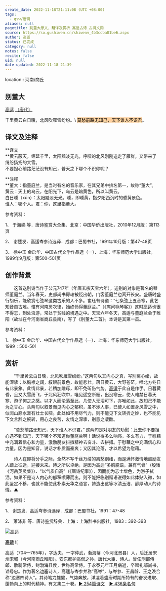 ```yaml
---
create_date: 2022-11-18T21:11:08 (UTC +08:00)
tags:
  - gsw/唐诗
aliases: null
pagetitle: 别董大原文、翻译及赏析_高适古诗_古诗文网
source: https://so.gushiwen.cn/shiwenv_4b3ccba01be6.aspx
author: 高适
status: 已完成
category: null
notes: false
recite: false
uid: null
date updated: 2022-11-18 21:39
---
```

location:: 河南/商丘

## 别董大

[高适](https://so.gushiwen.cn/authorv_b44661291893.aspx) [〔唐代〕](https://so.gushiwen.cn/shiwens/default.aspx?cstr=%e5%94%90%e4%bb%a3)

千里黄云白日曛，北风吹雁雪纷纷。\ <mark style="background: #FFB86CA6;">莫愁前路无知己，天下谁人不识君</mark>。

## 译文及注释

**译文\
**黄云蔽天，绵延千里，太阳黯淡无光，呼啸的北风刚刚送走了雁群，又带来了纷纷扬扬的大雪。\
不要担心前路茫茫没有知己，普天之下哪个不识你呢？

**注释\
**董大：指董庭兰，是当时有名的音乐家，在其兄弟中排名第一，故称“董大”。\
黄云：天上的乌云，在阳光下，乌云是暗黄色，所以叫黄云。\
白日曛（xūn）：太阳黯淡无光。曛，即曛黄，指夕阳西沉时的昏黄景色。\
谁人：哪个人。君：你，这里指董大。

参考资料：

1、 于海娣 等．唐诗鉴赏大全集．北京：中国华侨出版社，2010年12月版：第113页

2、 谢楚发．高适岑参诗选译．成都：巴蜀书社，1991年10月版：第47-48页

3、 徐中玉 金启华．中国古代文学作品选（一）．上海：华东师范大学出版社，1999年9月版：第500-501页

## 创作背景

　　这首送别诗当作于公元747年（年唐玄宗天宝六年），送别的对象是著名的琴师董庭兰。当年春天，吏部尚书房琯被贬出朝，门客董庭兰也离开长安。盛唐时盛行胡乐，能欣赏七弦琴这类古乐的人不多。崔珏有诗道：“七条弦上五音寒，此艺知音自古难。惟有河南房次律，始终怜得董庭兰。”（《席间咏琴客》）这时[高适](https://so.gushiwen.cn/authorv_b44661291893.aspx)也很不得志，到处浪游，常处于贫贱的境遇之中。天宝六年冬天，高适与董庭兰会于睢阳（故址在今河南省商丘县南），写了《别董大二首》。本诗是其第一首。

参考资料：

1、 徐中玉 金启华．中国古代文学作品选（一）．上海：华东师范大学出版社，1999：500-501

## 赏析

　　“千里黄云白日曛，北风吹雁雪纷纷。”这两句以其内心之真，写别离心绪，故能深挚；以胸襟之阔，叙眼前景色，故能悲壮。落日黄云，大野苍茫，唯北方冬日有此景象。此情此景，若稍加雕琢，即不免斫伤气势。[高适](https://so.gushiwen.cn/authorv_b44661291893.aspx)于此自是作手。日暮黄昏，且又大雪纷飞，于北风狂吹中，唯见遥空断雁，出没寒云，使人难禁日暮天寒、游子何之之感。以才人而沦落至此，几使人无泪可下，亦唯如此，故知己不能为之甘心。头两句以叙景而见内心之郁积，虽不涉人事，已使人如置身风雪之中，似闻山巅水涯有壮士长啸。此处如不用尽气力，则不能见下文转折之妙，也不能见下文言辞之婉转，用心之良苦，友情之深挚，别意之凄酸。

　　“莫愁前路无知己，天下谁人不识君。” 这两句是对朋友的劝慰：此去你不要担心遇不到知己，天下哪个不知道你董庭兰啊！话说得多么响亮，多么有力，于慰藉中充满着信心和力量，激励朋友抖擞精神去奋斗、去拼搏。于慰藉之中充满信心和力量。因为是知音，说话才朴质而豪爽；又因其沦落，才以希望为慰藉。

　　诗人在即将分手之际，全然不写千丝万缕的离愁别绪，而是满怀激情地鼓励友人踏上征途，迎接未来。诗之所以卓绝，是因为高适“多胸臆语，兼有气骨”（殷璠《河岳英灵集》）、“以气质自高”（《唐诗纪事》），因而能为志士增色，为游子拭泪。如果不是诗人内心的郁积喷薄而出，则不能把临别赠语说得如此体贴入微，如此坚定不移，也就不能使此朴素无华之语言，铸造出这等冰清玉洁、醇厚动人的诗情。▲

参考资料：

1、 谢楚发．高适岑参诗选译．成都：巴蜀书社，1991：47-48

2、 萧涤非 等．唐诗鉴赏辞典．上海：上海辞书出版社，1983：392-393

[![高适](https://song.gushiwen.cn/authorImg/gaoshi.jpg)](https://so.gushiwen.cn/authorv_b44661291893.aspx)

[**高适**](https://so.gushiwen.cn/authorv_b44661291893.aspx) ![

高适（704—765年），字达夫，一字仲武，渤海蓨（今河北景县）人，后迁居宋州宋城（今河南商丘睢阳）。安东都护高侃之孙，唐代大臣、诗人。曾任刑部侍郎、散骑常侍，封渤海县侯，世称高常侍。于永泰元年正月病逝，卒赠礼部尚书，谥号忠。作为著名边塞诗人，高适与岑参并称“高岑”，与岑参、王昌龄、王之涣合称“边塞四诗人”。其诗笔力雄健，气势奔放，洋溢着盛唐时期所特有的奋发进取、蓬勃向上的时代精神。有文集二十卷。[► 254篇诗文](https://so.gushiwen.cn/shiwens/default.aspx?astr=%e9%ab%98%e9%80%82)　[► 436条名句](https://so.gushiwen.cn/mingjus/default.aspx?astr=%e9%ab%98%e9%80%82)
